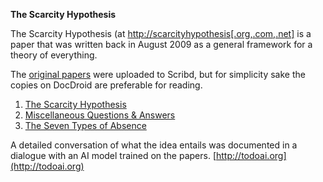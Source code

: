 __The Scarcity Hypothesis__

The Scarcity Hypothesis (at [http://scarcityhypothesis\[.org,.com,.net\]](http://scarcityhypothesis.org) is a paper that was written back in August 2009 as a general framework for a theory of everything.

The [original papers](https://www.scribd.com/lists/3385409/The-Scarcity-Hypothesis-S-H) were uploaded to Scribd, but for simplicity sake the copies on DocDroid are preferable for reading.

1. [The Scarcity Hypothesis](https://www.docdroid.net/rors5BX/2009-the-scarcity-hypothesis-sh-dustin-darcy-pdf)
2. [Miscellaneous Questions & Answers](https://docdro.id/7edoA24)
3. [The Seven Types of Absence](https://docdro.id/UGyXQmI)

A detailed conversation of what the idea entails was documented in a dialogue with an AI model trained on the papers.
[http://todoai.org](http://todoai.org)


